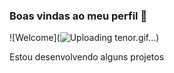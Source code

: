 ### Boas vindas ao meu perfil 🤍

![Welcome](![Uploading tenor.gif…]())


Estou desenvolvendo alguns projetos

